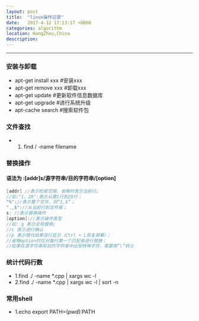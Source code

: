 ```yaml
---
layout: post
title:  "linux操作记录"
date:   2017-4-12 17:13:17 +0800
categories: algorithm
location: HangZhou,China 
description:  
---
```

---

### 安装与卸载
* apt-get install xxx #安装xxx
* apt-get remove xxx  #卸载xxx
* apt-get update      #更新软件信息数据库 
* apt-get upgrade     #进行系统升级 
* apt-cache search    #搜索软件包 
### 文件查找
* 1. find / -name filename 
### 替换操作    
#### 语法为 :[addr]s/源字符串/目的字符串/[option]
```c++
[addr] //表示检索范围，省略时表示当前行。
//如:"1，20":表示从第1行到20行；
"%"://表示整个文件，同“1,$”；
".,$"://从当前行到文件尾；
s: //表示替换操作
[option]://表示操作类型
//如: g 表示全局替换; 
//c 表示进行确认
//p 表示替代结果逐行显示（Ctrl + L恢复屏幕）；
//省略option时仅对每行第一个匹配串进行替换；
//如果在源字符串和目的字符串中出现特殊字符，需要用”\”转义
```
### 统计代码行数
* 1.find ./ -name *.cpp | xargs wc -l
* 2.find ./ -name *.cpp | xargs wc -l | sort -n
### 常用shell

* 1.echo export PATH=$(pwd):$PATH
